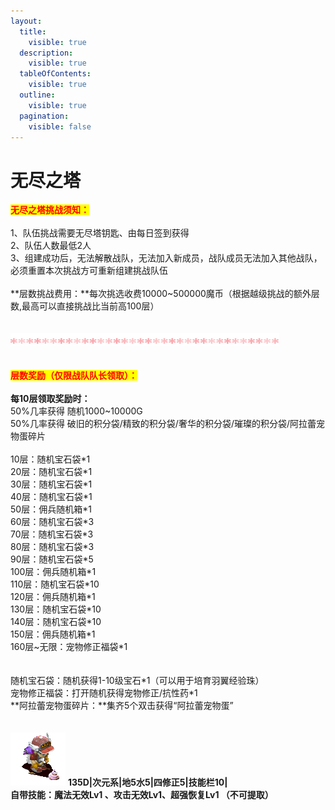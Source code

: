 ```yaml
---
layout:
  title:
    visible: true
  description:
    visible: true
  tableOfContents:
    visible: true
  outline:
    visible: true
  pagination:
    visible: false
---
```


# 无尽之塔

<mark style="color:red;">**无尽之塔挑战须知：**</mark>\
\
1、队伍挑战需要无尽塔钥匙、由每日签到获得\
2、队伍人数最低2人\
3、组建成功后，无法解散战队，无法加入新成员，战队成员无法加入其他战队，必须重置本次挑战方可重新组建挑战队伍\
\
**层数挑战费用：**每次挑选收费10000\~500000魔币（根据越级挑战的额外层数,最高可以直接挑战比当前高100层）\
\
\
![](../../.gitbook/assets/1.gif)\
\
\
<mark style="color:red;">**层数奖励（仅限战队队长领取）：**</mark>\
\
**每10层领取奖励时：**\
50%几率获得 随机1000\~10000G\
50%几率获得 破旧的积分袋/精致的积分袋/奢华的积分袋/璀璨的积分袋/阿拉蕾宠物蛋碎片\
\
10层：随机宝石袋\*1\
20层：随机宝石袋\*1\
30层：随机宝石袋\*1\
40层：随机宝石袋\*1\
50层：佣兵随机箱\*1\
60层：随机宝石袋\*3\
70层：随机宝石袋\*3\
80层：随机宝石袋\*3\
90层：随机宝石袋\*5\
100层：佣兵随机箱\*1\
110层：随机宝石袋\*10\
120层：佣兵随机箱\*1\
130层：随机宝石袋\*10\
140层：随机宝石袋\*10\
150层：佣兵随机箱\*1\
160层\~无限：宠物修正福袋\*1\
\
\
随机宝石袋：随机获得1-10级宝石\*1（可以用于培育羽翼经验珠）\
宠物修正福袋：打开随机获得宠物修正/抗性药\*1\
**阿拉蕾宠物蛋碎片：**集齐5个双击获得“阿拉蕾宠物蛋”\
\
\
![](../../.gitbook/assets/100835.gif) **135D|次元系|地5水5|四修正5|技能栏10|**\
&#x20;                   **自带技能：魔法无效Lv1 、攻击无效Lv1、超强恢复Lv1 （不可提取）**

